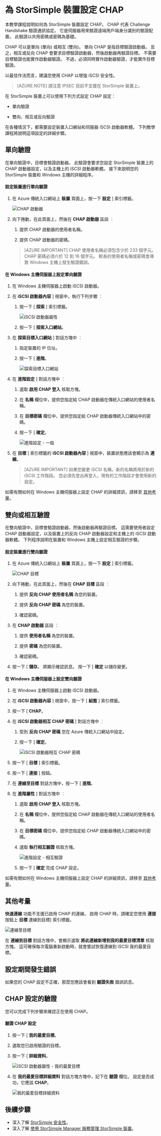 <properties 
   pageTitle="為 StorSimple 裝置設定 CHAP | Microsoft Azure"
   description="描述如何在 StorSimple 裝置上設定 Challenge Handshake 驗證通訊協定 (CHAP)。"
   services="storsimple"
   documentationCenter=""
   authors="alkohli"
   manager="carolz"
   editor="" />
<tags 
   ms.service="storsimple"
   ms.devlang="NA"
   ms.topic="article"
   ms.tgt_pltfrm="na"
   ms.workload="TBD"
   ms.date="12/02/2015"
   ms.author="alkohli" />

# 為 StorSimple 裝置設定 CHAP

本教學課程說明如何為 StorSimple 裝置設定 CHAP。 CHAP 代表 Challenge Handshake 驗證通訊協定。 它是伺服器用來驗證遠端用戶端身分識別的驗證配置。 此驗證以共用密碼或密碼為基礎。 

CHAP 可以是單向 (單向) 或相互 (雙向)。 單向 CHAP 是指目標驗證啟動器。 反之，相互或反向 CHAP 會要求目標驗證啟動器，然後啟動器再驗證目標。 不需要目標驗證也能實作啟動器驗證。 不過，必須同時實作啟動器驗證，才能實作目標驗證。

以最佳作法而言，建議您使用 CHAP 以增強 iSCSI 安全性。

>[AZURE.NOTE] 請注意 IPSEC 目前不支援在 StorSimple 裝置上。

在 StorSimple 裝置上可以使用下列方式設定 CHAP 設定：

- 單向驗證

- 雙向、相互或反向驗證

在各種情況下，都需要設定裝置入口網站和伺服器 iSCSI 啟動器軟體。 下列教學課程將說明這項設定的詳細步驟。

## 單向驗證

在單向驗證中，目標會驗證啟動器。 此驗證會要求您設定 StorSimple 裝置上的 CHAP 啟動器設定，以及主機上的 iSCSI 啟動器軟體。 接下來說明您的 StorSimple 裝置和 Windows 主機的詳細程序。

#### 設定裝置進行單向驗證

1. 在 Azure 傳統入口網站上 **裝置** 頁面上，按一下 **設定** ] 索引標籤。

    ![CHAP 啟動器](./media/storsimple-configure-chap/IC740943.png)

2. 向下捲動，在此頁面上，然後在 **CHAP 啟動器** 區段 ︰
                                                    
    1. 提供 CHAP 啟動器的使用者名稱。

    2. 提供 CHAP 啟動器的密碼。

    > [AZURE.IMPORTANT] CHAP 使用者名稱必須包含少於 233 個字元。 CHAP 密碼必須介於 12 到 16 個字元。 較長的使用者名稱或密碼會導致 Windows 主機上發生驗證錯誤。

#### 在 Windows 主機伺服器上設定單向驗證

1. 在 Windows 主機伺服器上啟動 iSCSI 啟動器。

2. 在 **iSCSI 啟動器內容** ] 視窗中，執行下列步驟 ︰
                                                    
    1. 按一下 [ **探索** ] 索引標籤。

        ![iSCSI 啟動器屬性](./media/storsimple-configure-chap/IC740944.png)

    2. 按一下 [ **探索入口網站**。

3. 在 **探索目標入口網站** ] 對話方塊中 ︰
                                                    
    1. 指定裝置的 IP 位址。

    3. 按一下 [ **進階**。

        ![探索目標入口網站](./media/storsimple-configure-chap/IC740945.png)

4. 在 **進階設定** ] 對話方塊中 ︰
                                                    
    1. 選取 **啟用 CHAP 登入** 核取方塊。

    2. 在 **名稱** 欄位中，提供您指定給 CHAP 啟動器在傳統入口網站的使用者名稱。

    3. 在 **目標密碼** 欄位中，提供您指定給 CHAP 啟動器傳統入口網站中的密碼。

    4. 按一下 [ **確定**。

        ![進階設定 - 一般](./media/storsimple-configure-chap/IC740946.png)

5. 在 **目標** ] 索引標籤的 **iSCSI 啟動器內容** ] 視窗中，裝置狀態應該會顯示為 **連線**。

    > [AZURE.IMPORTANT] 如果您變更 iSCSI 名稱，新的名稱將用於新的 iSCSI 工作階段。 您必須先登出再登入，現有的工作階段才會使用新的設定。

如需有關如何在 Windows 主機伺服器上設定 CHAP 的詳細資訊，請移至 [其他考量](#additional-considerations)。


## 雙向或相互驗證

在雙向驗證中，目標會驗證啟動器，然後啟動器再驗證目標。 這需要使用者設定 CHAP 啟動器設定，以及裝置上的反向 CHAP 啟動器設定和主機上的 iSCSI 啟動器軟體。 下列程序說明在裝置和 Windows 主機上設定相互驗證的步驟。

#### 設定裝置進行雙向驗證

1. 在 Azure 傳統入口網站上 **裝置** 頁面上，按一下 **設定** ] 索引標籤。

    ![CHAP 目標](./media/storsimple-configure-chap/IC740948.png)

2. 向下捲動，在此頁面上，然後在 **CHAP 目標** 區段 ︰
                                                    
    1. 提供 **反向 CHAP 使用者名稱** 為您的裝置。

    2. 提供 **反向 CHAP 密碼** 為您的裝置。

    3. 確認密碼。

3. 在 **CHAP 啟動器** 區段 ︰
                                                
    1. 提供 **使用者名稱** 為您的裝置。

    1. 提供 **密碼** 為您的裝置。

    3. 確認密碼。

4. 按一下 [ **儲存**。 將顯示確認訊息。 按一下 [ **確定** 以儲存變更。

#### 在 Windows 主機伺服器上設定雙向驗證

1. 在 Windows 主機伺服器上啟動 iSCSI 啟動器。

2. 在 **iSCSI 啟動器內容** ] 視窗中，按一下 [ **組態** ] 索引標籤。

3. 按一下 [ **CHAP**。

4. 在 **iSCSI 啟動器相互 CHAP 密碼** ] 對話方塊中 ︰
                                                    
    1. 型別 **反向 CHAP 密碼** 您在 Azure 傳統入口網站中設定。

    2. 按一下 [ **確定**。

        ![iSCSI 啟動器相互 CHAP 密碼](./media/storsimple-configure-chap/IC740949.png)

5. 按一下 [ **目標** ] 索引標籤。

6. 按一下 [ **連接** ] 按鈕。

7. 在 **連線至目標** 對話方塊中，按一下 [ **進階**。

8. 在 **進階屬性** ] 對話方塊中 ︰
                                                    
    1. 選取 **啟用 CHAP 登入** 核取方塊。

    2. 在 **名稱** 欄位中，提供您指定給 CHAP 啟動器在傳統入口網站的使用者名稱。

    3. 在 **目標密碼** 欄位中，提供您指定給 CHAP 啟動器傳統入口網站中的密碼。

    4. 選取 **執行相互驗證** 核取方塊。

        ![進階設定 - 相互驗證](./media/storsimple-configure-chap/IC740950.png)

    5. 按一下 [ **確定** 完成 CHAP 設定。

如需有關如何在 Windows 主機伺服器上設定 CHAP 的詳細資訊，請移至 [其他考量](#additional-considerations)。

## 其他考量

 **快速連線** 功能不支援已啟用 CHAP 的連線。 啟用 CHAP 時，請確定您使用 **連接** 按鈕上 **目標** 連線到目標] 索引標籤。

![連線至目標](./media/storsimple-configure-chap/IC740947.png)

在 **連線到目標** 對話方塊中，會顯示選取 **將此連線新增到我的最愛目標清單** 核取方塊。 這可確保每次電腦重新啟動時，就會嘗試恢復連線到 iSCSI 我的最愛目標。

## 設定期間發生錯誤

如果您的 CHAP 設定不正確，那麼您應該會看到 **驗證失敗** 錯誤訊息。

## CHAP 設定的驗證

您可以完成下列步驟來確認正在使用 CHAP。

#### 驗證 CHAP 設定

1. 按一下 [ **我的最愛目標**。

2. 選取您已啟用驗證的目標。

3. 按一下 [ **詳細資料**。

    ![iSCSI 啟動器屬性 - 我的最愛目標](./media/storsimple-configure-chap/IC740951.png)

4. 在 **我的最愛目標詳細資料** 對話方塊方塊中，記下在 **驗證** 欄位。 設定是否成功，它應該 **CHAP**。

    ![我的最愛目標詳細資料](./media/storsimple-configure-chap/IC740952.png)

## 後續步驟

- 深入了解 [StorSimple 安全性](storsimple-security.md)。
- 深入了解 [使用 StorSimple Manager 服務管理 StorSimple 裝置](storsimple-manager-service-administration.md)。



